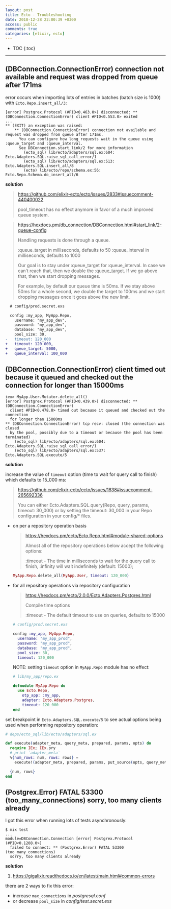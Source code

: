 ```yaml
---
layout: post
title: Ecto - Troubleshooting
date: 2018-12-28 22:00:39 +0300
access: public
comments: true
categories: [elixir, ecto]
---
```


<!-- more -->

<!-- prettier-ignore -->
* TOC
{:toc}
<hr>

(DBConnection.ConnectionError) connection not available and request was dropped from queue after 171ms
------------------------------------------------------------------------------------------------------

error occurs when importing lots of entries in batches (batch size is 1000)
with `Ecto.Repo.insert_all/3`:

```
[error] Postgrex.Protocol (#PID<0.463.0>) disconnected: ** (DBConnection.ConnectionError) client #PID<0.553.0> exited
...
** (EXIT) an exception was raised:
    ** (DBConnection.ConnectionError) connection not available and request was dropped from queue after 171ms.
      You can configure how long requests wait in the queue using :queue_target and :queue_interval.
      See DBConnection.start_link/2 for more information
        (ecto_sql) lib/ecto/adapters/sql.ex:604: Ecto.Adapters.SQL.raise_sql_call_error/1
        (ecto_sql) lib/ecto/adapters/sql.ex:513: Ecto.Adapters.SQL.insert_all/8
        (ecto) lib/ecto/repo/schema.ex:56: Ecto.Repo.Schema.do_insert_all/6
```

**solution**

> <https://github.com/elixir-ecto/ecto/issues/2833#issuecomment-440400022>
>
> pool_timeout has no effect anymore in favor of a much improved queue system.

> <https://hexdocs.pm/db_connection/DBConnection.html#start_link/2-queue-config>
>
> Handling requests is done through a queue.
>
> :queue_target in milliseconds, defaults to 50
> :queue_interval in milliseconds, defaults to 1000
>
> Our goal is to stay under :queue_target for :queue_interval. In case we
> can’t reach that, then we double the :queue_target. If we go above that,
> then we start dropping messages.
>
> For example, by default our queue time is 50ms. If we stay above 50ms
> for a whole second, we double the target to 100ms and we start dropping
> messages once it goes above the new limit.

```diff
  # config/prod.secret.exs

  config :my_app, MyApp.Repo,
    username: "my_app_dev",
    password: "my_app_dev",
    database: "my_app_dev",
    pool_size: 30,
-   timeout: 120_000
+   timeout: 120_000,
+   queue_target: 5000,
+   queue_interval: 100_000
```

(DBConnection.ConnectionError) client timed out because it queued and checked out the connection for longer than 15000ms
------------------------------------------------------------------------------------------------------------------------

```
iex> MyApp.User.Mutator.delete_all()
[error] Postgrex.Protocol (#PID<0.439.0>) disconnected: ** (DBConnection.ConnectionError)
  client #PID<0.478.0> timed out because it queued and checked out the connection
  for longer than 15000ms
** (DBConnection.ConnectionError) tcp recv: closed (the connection was closed
  by the pool, possibly due to a timeout or because the pool has been terminated)
    (ecto_sql) lib/ecto/adapters/sql.ex:604: Ecto.Adapters.SQL.raise_sql_call_error/1
    (ecto_sql) lib/ecto/adapters/sql.ex:537: Ecto.Adapters.SQL.execute/5
```

**solution**

increase the value of `timeout` option (time to wait for query call to finish)
which defaults to 15_000 ms:

> <https://github.com/elixir-ecto/ecto/issues/1838#issuecomment-265692336>
>
> You can either Ecto.Adapters.SQL.query(Repo, query, params, timeout: 30_000)
> or by setting the timeout: 30_000 in your Repo configuration in your config/*
> files.

- on per a repository operation basis

  > <https://hexdocs.pm/ecto/Ecto.Repo.html#module-shared-options>
  >
  > Almost all of the repository operations below accept the following options:
  >
  > :timeout - The time in milliseconds to wait for the query call to finish,
  >   :infinity will wait indefinitely (default: 15000);

  ```elixir
  MyApp.Repo.delete_all(MyApp.User, timeout: 120_000)
  ```

- for all repository operations via repository configuration

  > <https://hexdocs.pm/ecto/2.0.0/Ecto.Adapters.Postgres.html>
  >
  > Compile time options
  >
  > :timeout - The default timeout to use on queries, defaults to 15000

  ```elixir
  # config/prod.secret.exs

  config :my_app, MyApp.Repo,
    username: "my_app_prod",
    password: "my_app_prod",
    database: "my_app_prod",
    pool_size: 30,
    timeout: 120_000
  ```

  NOTE: setting `timeout` option in `MyApp.Repo` module has no effect:

  ```elixir
  # lib/my_app/repo.ex

  defmodule MyApp.Repo do
    use Ecto.Repo,
      otp_app: :my_app,
      adapter: Ecto.Adapters.Postgres,
      timeout: 120_000
  end
  ```

set breakpoint in `Ecto.Adapters.SQL.execute/5` to see actual options being
used when performing repository operation:

```elixir
# deps/ecto_sql/lib/ecto/adapters/sql.ex

def execute(adapter_meta, query_meta, prepared, params, opts) do
  require IEx; IEx.pry
  # print `adapter_meta`
  %{num_rows: num, rows: rows} =
    execute!(adapter_meta, prepared, params, put_source(opts, query_meta))

  {num, rows}
end
```

(Postgrex.Error) FATAL 53300 (too_many_connections) sorry, too many clients already
-----------------------------------------------------------------------------------

I got this error when running lots of tests asynchronously:

```
$ mix test
...
module=DBConnection.Connection [error] Postgrex.Protocol (#PID<0.1208.0>)
  failed to connect: ** (Postgrex.Error) FATAL 53300 (too_many_connections)
  sorry, too many clients already
```

**solution**

1. <https://gigalixir.readthedocs.io/en/latest/main.html#common-errors>

there are 2 ways to fix this error:

- increase `max_connections` in _postgresql.conf_
- or decrease `pool_size` in _config/test.secret.exs_
